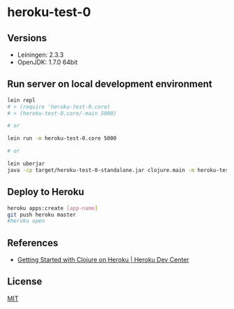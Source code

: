 # heroku-test-0

## Versions

* Leiningen: 2.3.3
* OpenJDK: 1.7.0 64bit

## Run server on local development environment

```sh
lein repl
# > (require 'heroku-test-0.core)
# > (heroku-test-0.core/-main 5000)

# or

lein run -m heroku-test-0.core 5000

# or

lein uberjar
java -cp target/heroku-test-0-standalone.jar clojure.main -m heroku-test-0.core 5000
```

## Deploy to Heroku

```sh
heroku apps:create [app-name]
git push heroku master
#heroku open
```

## References

* [Getting Started with Clojure on Heroku | Heroku Dev Center](https://devcenter.heroku.com/articles/getting-started-with-clojure)

## License

[MIT](http://opensource.org/licenses/MIT)
